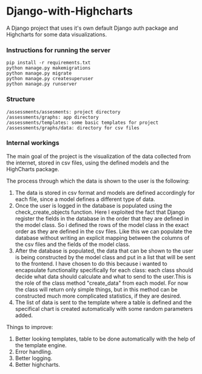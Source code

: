 # Django-with-Highcharts
A Django project that uses it's own default Django auth package and Highcharts for some data visualizations.

### Instructions for running the server

```
pip install -r requirements.txt
python manage.py makemigrations
python manage.py migrate
python manage.py createsuperuser 
python manage.py runserver
```


### Structure

```
/assessments/assesments: project directory
/assessments/graphs: app directory
/assessments/templates: some basic templates for project
/assessments/graphs/data: directory for csv files
```

### Internal workings


The main goal of the project is the visualization of the data collected from the internet, stored in csv files, using the defined models and the HighCharts package.

The process through which the data is shown to the user is the following:

1. The data is stored in csv format and models are defined accordingly for each file, since a model defines a different type of data.
2. Once the user is logged in the database is populated using the check_create_objects function. Here I exploited the fact that Django register the fields in the database in the order that they are defined in the model class. So i defined the rows of the model class in the exact order as they are defined in the csv files.
Like this we can populate the database without writing an explicit mapping between the columns of the csv files and the fields of the model class.
3.  After the database is populated, the data that can be shown to the user is being constructed by the model class and put in a list that will be sent to the frontend.
I have chosen to do this because i wanted to encapsulate functionality specifically for each class: each class should decide what data should calculate and what to send to the user.This is the role of the class method "create_data" from each model. For now the class will return only simple things, but in this method can be constructed much more complicated statistics, if they are desired.
4. The list of data is sent to the template where a table is defined and the specifical chart is created automatically with some random parameters added.


Things to improve:
1. Better looking templates, table to be done automatically with the help of the template engine.
2. Error handling.
3. Better logging.
4. Better highcharts.

